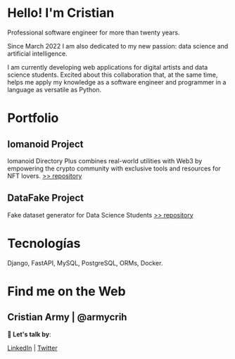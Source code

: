 # Hello! I'm Cristian


Professional software engineer for more than twenty years.

Since March 2022 I am also dedicated to my new passion: data science and artificial intelligence.

I am currently developing web applications for digital artists and data science students. Excited about this collaboration that, at the same time, helps me apply my knowledge as a software engineer and programmer in a language as versatile as Python.

# Portfolio 
## Iomanoid Project
Iomanoid Directory Plus combines real-world utilities with Web3 by empowering the crypto community with exclusive tools and resources for NFT lovers.
[>> repository](https://github.com/armycrih/Iomanoid)

## DataFake Project
Fake dataset generator for Data Science Students
[>> repository](https://github.com/armycrih/datafake)

# Tecnologías 
Django, FastAPI, MySQL, PostgreSQL, 
ORMs, Docker.



# Find me on the Web

## Cristian Army | @armycrih

**💬 Let's talk by**:

 [LinkedIn](https://www.linkedin.com/in/armycrih/) | [Twitter](https://www.twitter.com/armycrih/)



